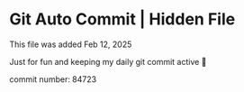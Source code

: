 # Git Auto Commit | Hidden File

This file was added Feb 12, 2025

Just for fun and keeping my daily git commit active 🤪

commit number: 84723

